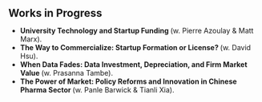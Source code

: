 <h1 id="progress"></h1>

<h2 style="margin: 30px 0px 10px;">Works in Progress</h2>

<ul>

<li><strong> University Technology and Startup Funding  </strong> (w. Pierre Azoulay & Matt Marx).</li>
<li><strong> The Way to Commercialize: Startup Formation or License? </strong> (w. David Hsu).</li>
<li><strong> When Data Fades: Data Investment, Depreciation, and Firm Market Value </strong> (w. Prasanna Tambe).</li>
<li><strong> The Power of Market: Policy Reforms and Innovation in Chinese Pharma Sector </strong> (w. Panle Barwick & Tianli Xia).</li>

</ul>
